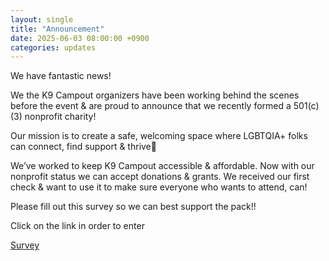```yaml
---
layout: single
title: "Announcement"
date: 2025-06-03 08:00:00 +0900
categories: updates
---
```

We have fantastic news!

We the K9 Campout organizers have been working behind the scenes before the event & are proud to announce that we recently formed a 501(c)(3) nonprofit charity!

Our mission is to create a safe, welcoming space where LGBTQIA+ folks can connect, find support & thrive🐾

We’ve worked to keep K9 Campout accessible & affordable. Now with our nonprofit status we can accept donations & grants. We received our first check & want to use it to make sure everyone who wants to attend, can!

Please fill out this survey so we can best support the pack!!

Click on the link in order to enter

[Survey](https://t.me/k9campout/110)
